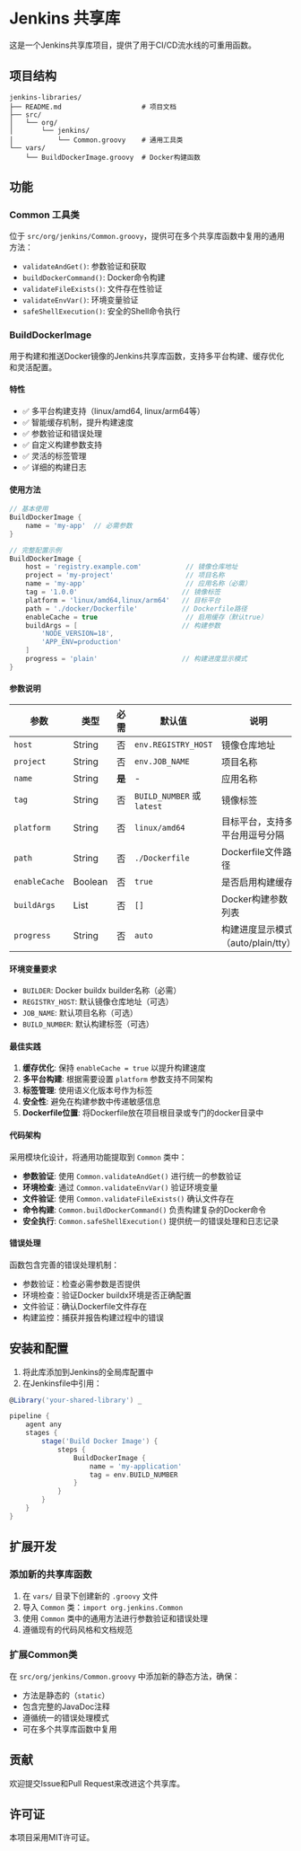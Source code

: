 # Jenkins 共享库

这是一个Jenkins共享库项目，提供了用于CI/CD流水线的可重用函数。

## 项目结构

```
jenkins-libraries/
├── README.md                    # 项目文档
├── src/
│   └── org/
│       └── jenkins/
│           └── Common.groovy    # 通用工具类
└── vars/
    └── BuildDockerImage.groovy  # Docker构建函数
```

## 功能

### Common 工具类

位于 `src/org/jenkins/Common.groovy`，提供可在多个共享库函数中复用的通用方法：

- `validateAndGet()`: 参数验证和获取
- `buildDockerCommand()`: Docker命令构建
- `validateFileExists()`: 文件存在性验证
- `validateEnvVar()`: 环境变量验证
- `safeShellExecution()`: 安全的Shell命令执行

### BuildDockerImage

用于构建和推送Docker镜像的Jenkins共享库函数，支持多平台构建、缓存优化和灵活配置。

#### 特性

- ✅ 多平台构建支持（linux/amd64, linux/arm64等）
- ✅ 智能缓存机制，提升构建速度
- ✅ 参数验证和错误处理
- ✅ 自定义构建参数支持
- ✅ 灵活的标签管理
- ✅ 详细的构建日志

#### 使用方法

```groovy
// 基本使用
BuildDockerImage {
    name = 'my-app'  // 必需参数
}

// 完整配置示例
BuildDockerImage {
    host = 'registry.example.com'           // 镜像仓库地址
    project = 'my-project'                  // 项目名称
    name = 'my-app'                         // 应用名称（必需）
    tag = '1.0.0'                          // 镜像标签
    platform = 'linux/amd64,linux/arm64'   // 目标平台
    path = './docker/Dockerfile'           // Dockerfile路径
    enableCache = true                      // 启用缓存（默认true）
    buildArgs = [                          // 构建参数
        'NODE_VERSION=18',
        'APP_ENV=production'
    ]
    progress = 'plain'                     // 构建进度显示模式
}
```

#### 参数说明

| 参数 | 类型 | 必需 | 默认值 | 说明 |
|------|------|------|--------|---------|
| `host` | String | 否 | `env.REGISTRY_HOST` | 镜像仓库地址 |
| `project` | String | 否 | `env.JOB_NAME` | 项目名称 |
| `name` | String | **是** | - | 应用名称 |
| `tag` | String | 否 | `BUILD_NUMBER` 或 `latest` | 镜像标签 |
| `platform` | String | 否 | `linux/amd64` | 目标平台，支持多平台用逗号分隔 |
| `path` | String | 否 | `./Dockerfile` | Dockerfile文件路径 |
| `enableCache` | Boolean | 否 | `true` | 是否启用构建缓存 |
| `buildArgs` | List | 否 | `[]` | Docker构建参数列表 |
| `progress` | String | 否 | `auto` | 构建进度显示模式（auto/plain/tty） |

#### 环境变量要求

- `BUILDER`: Docker buildx builder名称（必需）
- `REGISTRY_HOST`: 默认镜像仓库地址（可选）
- `JOB_NAME`: 默认项目名称（可选）
- `BUILD_NUMBER`: 默认构建标签（可选）

#### 最佳实践

1. **缓存优化**: 保持 `enableCache = true` 以提升构建速度
2. **多平台构建**: 根据需要设置 `platform` 参数支持不同架构
3. **标签管理**: 使用语义化版本号作为标签
4. **安全性**: 避免在构建参数中传递敏感信息
5. **Dockerfile位置**: 将Dockerfile放在项目根目录或专门的docker目录中

#### 代码架构

采用模块化设计，将通用功能提取到 `Common` 类中：

- **参数验证**: 使用 `Common.validateAndGet()` 进行统一的参数验证
- **环境检查**: 通过 `Common.validateEnvVar()` 验证环境变量
- **文件验证**: 使用 `Common.validateFileExists()` 确认文件存在
- **命令构建**: `Common.buildDockerCommand()` 负责构建复杂的Docker命令
- **安全执行**: `Common.safeShellExecution()` 提供统一的错误处理和日志记录

#### 错误处理

函数包含完善的错误处理机制：

- 参数验证：检查必需参数是否提供
- 环境检查：验证Docker buildx环境是否正确配置
- 文件验证：确认Dockerfile文件存在
- 构建监控：捕获并报告构建过程中的错误

## 安装和配置

1. 将此库添加到Jenkins的全局库配置中
2. 在Jenkinsfile中引用：

```groovy
@Library('your-shared-library') _

pipeline {
    agent any
    stages {
        stage('Build Docker Image') {
            steps {
                BuildDockerImage {
                    name = 'my-application'
                    tag = env.BUILD_NUMBER
                }
            }
        }
    }
}
```

## 扩展开发

### 添加新的共享库函数

1. 在 `vars/` 目录下创建新的 `.groovy` 文件
2. 导入 `Common` 类：`import org.jenkins.Common`
3. 使用 `Common` 类中的通用方法进行参数验证和错误处理
4. 遵循现有的代码风格和文档规范

### 扩展Common类

在 `src/org/jenkins/Common.groovy` 中添加新的静态方法，确保：
- 方法是静态的（`static`）
- 包含完整的JavaDoc注释
- 遵循统一的错误处理模式
- 可在多个共享库函数中复用

## 贡献

欢迎提交Issue和Pull Request来改进这个共享库。

## 许可证

本项目采用MIT许可证。